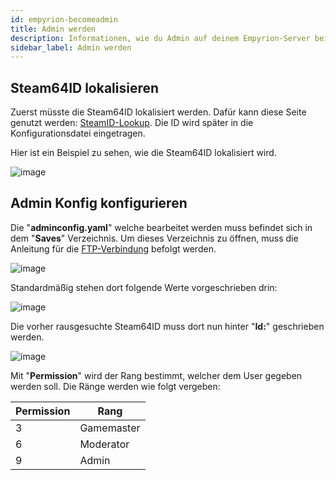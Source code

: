 ```yaml
---
id: empyrion-becomeadmin
title: Admin werden
description: Informationen, wie du Admin auf deinem Empyrion-Server bei ZAP-Hosting wirst - ZAP-Hosting.com Dokumentationen
sidebar_label: Admin werden
---
```


## Steam64ID lokalisieren

Zuerst müsste die Steam64ID lokalisiert werden.
Dafür kann diese Seite genutzt werden: [SteamID-Lookup](https://steamid.io/lookup).
Die ID wird später in die Konfigurationsdatei eingetragen.

Hier ist ein Beispiel zu sehen, wie die Steam64ID lokalisiert wird.

![image](https://user-images.githubusercontent.com/13604413/159184139-e07456a3-965e-4e66-9aed-11a3a1cc9f76.png)

## Admin Konfig konfigurieren

Die "**adminconfig.yaml**" welche bearbeitet werden muss befindet sich in dem "**Saves**" Verzeichnis.
Um dieses Verzeichnis zu öffnen, muss die Anleitung für die [FTP-Verbindung](https://zap-hosting.com/guides/docs/de/gameserver_ftpaccess) befolgt werden.

![image](https://user-images.githubusercontent.com/26007280/189930662-f57fd04f-449b-41c8-80e7-ac6562c00380.png)

Standardmäßig stehen dort folgende Werte vorgeschrieben drin:

![image](https://user-images.githubusercontent.com/26007280/189930696-a284351a-ac4d-42dd-9853-5b931a2df4d9.png)

Die vorher rausgesuchte Steam64ID muss dort nun hinter "**Id:**" geschrieben werden.

![image](https://user-images.githubusercontent.com/26007280/189930734-9837ca13-4b19-4eeb-9156-09b6ca62030a.png)

Mit "**Permission**" wird der Rang bestimmt, welcher dem User gegeben werden soll.
Die Ränge werden wie folgt vergeben:

Permission | Rang
-----|-------
3 | Gamemaster
6 | Moderator
9 | Admin
